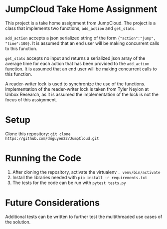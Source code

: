 # JumpCloud Take Home Assignment
This project is a take home assignment from JumpCloud. The project is a class that implements two functions, 
`add_action` and `get_stats`. 

`add_action` accepts a json serialized string of the form `{"action":"jump", "time":100}`. It is assumed 
that an end user will be making concurrent calls to this function.

`get_stats` accepts no input and returns a serialized json array of the average time for each action that has
been provided to the `add_action` function. It is assumed that an end user will be making concurrent calls to 
this function.

A reader-writer lock is used to synchronize the use of the functions. Implementation of the reader-writer lock is taken 
from Tyler Neylon at Unbox Research, as it is assumed the implementation of the lock is not the focus of this 
assignment.

# Setup
Clone this repository:
`git clone https://github.com/dnguyen22/JumpCloud.git`

# Running the Code
  1. After cloning the repository, activate the virtualenv `. venv/bin/activate` 
  2. Install the libraries needed with `pip install -r requirements.txt`
  3. The tests for the code can be run with `pytest tests.py`
  
# Future Considerations
Additional tests can be written to further test the multithreaded use cases of the solution.
  